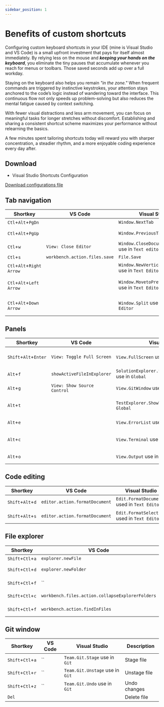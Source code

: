 ```yaml
---
sidebar_position: 1
---
```


# Benefits of custom shortcuts

Configuring custom keyboard shortcuts in your IDE (mine is Visual Studio and VS Code) is a small upfront investment that pays for itself almost immediately. By relying less on the mouse and ***keeping your hands on the keyboard***, you eliminate the tiny pauses that accumulate whenever you reach for menus or toolbars. Those saved seconds add up over a full workday.

Staying on the keyboard also helps you remain *"in the zone."* When frequent commands are triggered by instinctive keystrokes, your attention stays anchored to the code’s logic instead of wandering toward the interface. This continuous flow not only speeds up problem-solving but also reduces the mental fatigue caused by context switching.

With fewer visual distractions and less arm movement, you can focus on meaningful tasks for longer stretches without discomfort. Establishing and sharing a consistent shortcut scheme maximizes your performance without relearning the basics.

A few minutes spent tailoring shortcuts today will reward you with sharper concentration, a steadier rhythm, and a more enjoyable coding experience every day after.


## Download 

* Visual Studio Shortcuts Configuration

<a href="https://github.com/rickygzz/rickygzz.github.io/blob/main/web/portfolio/files/VS_shortcuts.vssettings" download="VS_shortcuts.vssettings" target="_blank">Download configurations file</a>


## Tab navigation

| Shortkey            | VS Code | Visual Studio | Description |
| ------------------- | ------- | ------------- | ----------- |
| `Ctl`+`Alt`+`PgDn`  |                               | `Window.NextTab`     | Next tab     |
| `Ctl`+`Alt`+`PgUp`  |                               | `Window.PreviousTab` | Previous tab |
| `Ctl`+`w`           | `View: Close Editor`          | `Window.CloseDocumentWindow` use in `Text editor` | Close file |
| `Ctl`+`s`           | `workbench.action.files.save` | `File.Save`          | Save file    |
| `Ctl`+`Alt`+`Right Arrow`| | `Window.NewVerticalTabGroup` use in `Text Editor`  | New Tab group |
| `Ctl`+`Alt`+`Left Arrow` | | `Window.MovetoPreviousTabGroup` use in `Text Editor` | Move to previous tab group |
| `Ctl`+`Alt`+`Down Arrow` | | `Window.Split` use in `Text Editor` | Move to previous tab group |

## Panels

| Shortkey              | VS Code | Visual Studio | Description |
| --------------------- | ------- | ------------- | ----------- |
| `Shift`+`Alt`+`Enter` | `View: Toggle Full Screen`  | `View.FullScreen` use in `Global`               | Hide all panels (full screen) |
| `Alt`+`f`             | `showActiveFileInExplorer`  | `SolutionExplorer.SyncWithActiveDocument` use in `Global` | Show current file   |
| `Alt`+`g`             | `View: Show Source Control` | `View.GitWindow` use in `Global`                | Show git window               |
| `Alt`+`t`             |                             | `TestExplorer.ShowTestExplorer` use in `Global` | Show test results window      |
| `Alt`+`e`             |                             | `View.ErrorList` use in `Global`                | Error list window             |
| `Alt`+`c`             |                             | `View.Terminal` use in `Global`                 | Console (terminal) window     |
| `Alt`+`o`             |                             | `View.Output` use in `Global`                   | Output window                 |


## Code editing

| Shortkey              | VS Code | Visual Studio | Description |
| --------------------- | ------- | ------------- | ----------- |
| `Shift`+`Alt`+`d`     | `editor.action.formatDocument` | `Edit.FormatDocument` used in `Text Editor` | Format document |
| `Shift`+`Alt`+`s`     | `editor.action.formatDocument` | `Edit.FormatSelection` used in `Text Editor` | Format document |


## File explorer

| Shortkey            | VS Code | Visual Studio | Description |
| ------------------- | ------- | ------------- | ----------- |
| `Shift`+`Ctl`+`a`   | `explorer.newFile` | `Project.AddNewItem` | New file |
| `Shift`+`Ctl`+`d`   | `explorer.newFolder` | `Project.NewFolder` use in `Solution Explorer` | New directory |
| `Shift`+`Ctl`+`f`   | `` | `Window.SolutionExplorerSearch` use in `Solution Explorer` | Find file |
| `Shift`+`Ctl`+`c`   | `workbench.files.action.collapseExplorerFolders` | `SolutionExplorer.CollapseAll` use `Solution Explorer`  | Collapse All |
| `Shift`+`Ctl`+`f`   | `workbench.action.findInFiles` | `Edit.FindInFiles` | Find text in files |

## Git window

| Shortkey            | VS Code | Visual Studio | Description |
| ------------------- | ------- | ------------- | ----------- |
| `Shift`+`Ctl`+`a`   | `` | `Team.Git.Stage` use in `Git`   | Stage file   |
| `Shift`+`Ctl`+`r`   | `` | `Team.Git.Unstage` use in `Git` | Unstage file |
| `Shift`+`Ctl`+`z`   | `` | `Team.Git.Undo` use in `Git`    | Undo changes |
| `Del`               |    |                                 | Delete file  |


